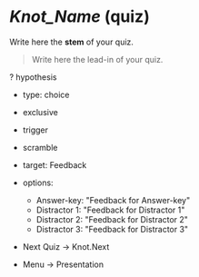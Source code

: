 # _Knot_Name_ (quiz)

Write here the **stem** of your quiz.

> Write here the lead-in of your quiz.
>
? hypothesis
  * type: choice
  * exclusive
  * trigger
  * scramble
  * target: Feedback
  * options:
    * Answer-key: "Feedback for Answer-key"
    * Distractor 1: "Feedback for Distractor 1"
    * Distractor 2: "Feedback for Distractor 2"
    * Distractor 3: "Feedback for Distractor 3"

* Next Quiz -> Knot.Next
* Menu -> Presentation